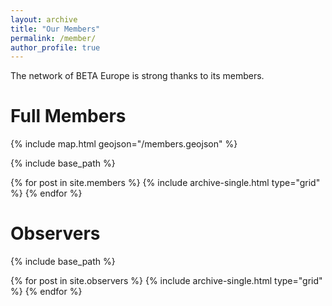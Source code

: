 ```yaml
---
layout: archive
title: "Our Members"
permalink: /member/
author_profile: true
---
```


The network of BETA Europe is strong thanks to its members.

# Full Members

{% include map.html geojson="/members.geojson" %}

{% include base_path %}

<div class="grid__wrapper grid__partners">
  {% for post in site.members %}
    {% include archive-single.html type="grid" %}
  {% endfor %}
</div>







# Observers
{% include base_path %}

<div class="grid__wrapper grid__partners">
  {% for post in site.observers %}
    {% include archive-single.html type="grid" %}
  {% endfor %}
</div>
